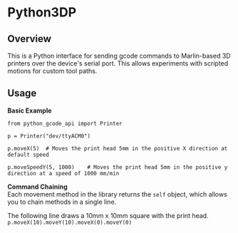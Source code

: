 # Python3DP

## Overview
This is a Python interface for sending gcode commands to Marlin-based 3D printers over the device's serial port. This allows experiments with scripted motions for custom tool paths.

## Usage
**Basic Example**

```    
from python_gcode_api import Printer

p = Printer("dev/ttyACM0")

p.moveX(5)  # Moves the print head 5mm in the positive X direction at default speed

p.moveSpeedY(5, 1000)    # Moves the print head 5mm in the positive y direction at a speed of 1000 mm/min
```

**Command Chaining**  
Each movement method in the library returns the `self` object, which allows you to chain methods in a single line.  
  
The following line draws a 10mm x 10mm square with the print head.  
`p.moveX(10).moveY(10).moveX(0).moveY(0)`
    
